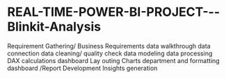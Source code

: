 # REAL-TIME-POWER-BI-PROJECT---Blinkit-Analysis
Requirement Gathering/ Business Requirements
data walkthrough
data connection
data cleaning/ quality check
data modeling
data processing 
DAX calculations
dashboard Lay outing
Charts department and formatting
dashboard /Report Development 
Insights generation
